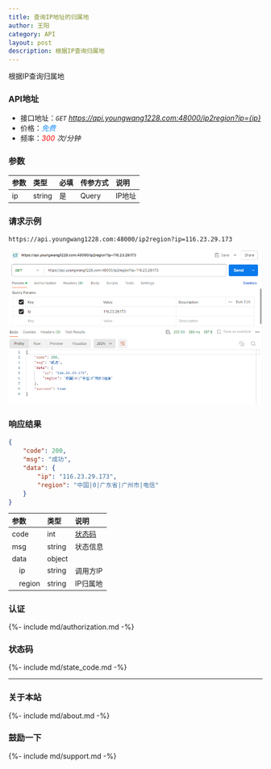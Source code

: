 ```yaml
---
title: 查询IP地址的归属地
author: 王阳
category: API
layout: post
description: 根据IP查询归属地
---
```


根据IP查询归属地


### API地址
* 接口地址：*`GET` https://api.youngwang1228.com:48000/ip2region?ip={ip}*
* 价格：*<span style="color: dodgerblue;">免费</span>*
* 频率：*<span style="color: red;">300</span> 次/分钟*

### 参数
<div class="table-wrapper" markdown="block">

参数        |类型        |必填      |传参方式    |说明
:-          |:-         |:-        |:-          |:-
ip          |string     |是        |Query      |IP地址

</div>

### 请求示例
```
https://api.youngwang1228.com:48000/ip2region?ip=116.23.29.173
```
![IP](/assets/doc/ip2region/1.png)


### 响应结果
```json
{
    "code": 200,
    "msg": "成功",
    "data": {
        "ip": "116.23.29.173",
        "region": "中国|0|广东省|广州市|电信"
    }
}
```

<div class="table-wrapper" markdown="block">

参数               |类型       |说明
:-                |:-        |:-
code               |int        |[状态码](#状态码)
msg                |string     |状态信息
data               |object     |
&emsp;ip           |string     |调用方IP
&emsp;region       |string     |IP归属地

</div>


### 认证
{%- include md/authorization.md -%}


### 状态码
{%- include md/state_code.md -%}

---

### 关于本站
{%- include md/about.md -%}

### 鼓励一下
{%- include md/support.md -%}

